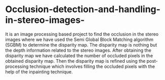 # Occlusion-detection-and-handling-in-stereo-images-
It is an image processing based project to find the occlusion in the stereo images where we have used the Semi Global Block Matching algorithm (SGBM) to determine the disparity map. The disparity map is nothing but the depth information related to the stereo images. After obtaining the disparity map we have calculated the number of occluded pixels in the obtained disparity map. Then the disparity map is refined using the post-processing technique which involves filling the occluded pixels with the help of the inpainting technique.
